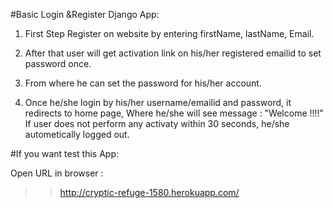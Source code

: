 #Basic Login &Register Django App:

1) First Step Register on website by entering firstName, lastName, Email.
1) After that user will get activation link on his/her registered emailid to set password once.

2) From where he can set the password for his/her account.

3) Once he/she login by his/her username/emailid and password, it redirects to home page, Where he/she will see message : "Welcome <username> !!!!"
If user does not perform any activaty within 30 seconds, he/she autometically logged out.



#If you want test this App:

Open URL in browser :
>> http://cryptic-refuge-1580.herokuapp.com/


